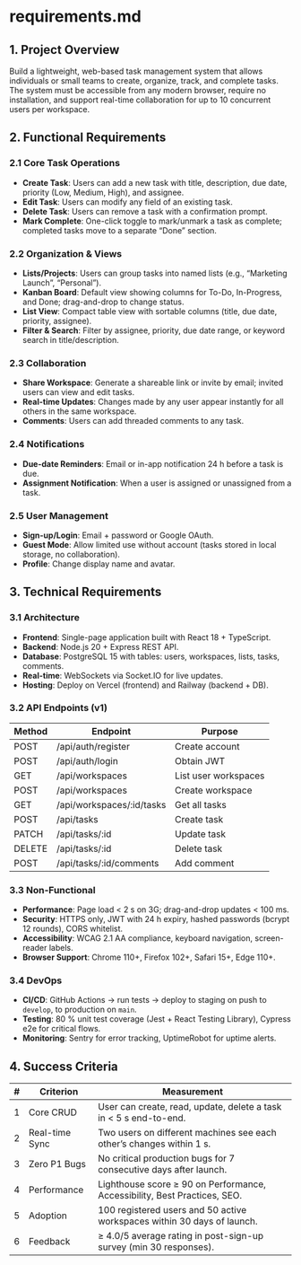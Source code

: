# requirements.md

## 1. Project Overview
Build a lightweight, web-based task management system that allows individuals or small teams to create, organize, track, and complete tasks. The system must be accessible from any modern browser, require no installation, and support real-time collaboration for up to 10 concurrent users per workspace.

## 2. Functional Requirements

### 2.1 Core Task Operations
- **Create Task**: Users can add a new task with title, description, due date, priority (Low, Medium, High), and assignee.
- **Edit Task**: Users can modify any field of an existing task.
- **Delete Task**: Users can remove a task with a confirmation prompt.
- **Mark Complete**: One-click toggle to mark/unmark a task as complete; completed tasks move to a separate “Done” section.

### 2.2 Organization & Views
- **Lists/Projects**: Users can group tasks into named lists (e.g., “Marketing Launch”, “Personal”).
- **Kanban Board**: Default view showing columns for To-Do, In-Progress, and Done; drag-and-drop to change status.
- **List View**: Compact table view with sortable columns (title, due date, priority, assignee).
- **Filter & Search**: Filter by assignee, priority, due date range, or keyword search in title/description.

### 2.3 Collaboration
- **Share Workspace**: Generate a shareable link or invite by email; invited users can view and edit tasks.
- **Real-time Updates**: Changes made by any user appear instantly for all others in the same workspace.
- **Comments**: Users can add threaded comments to any task.

### 2.4 Notifications
- **Due-date Reminders**: Email or in-app notification 24 h before a task is due.
- **Assignment Notification**: When a user is assigned or unassigned from a task.

### 2.5 User Management
- **Sign-up/Login**: Email + password or Google OAuth.
- **Guest Mode**: Allow limited use without account (tasks stored in local storage, no collaboration).
- **Profile**: Change display name and avatar.

## 3. Technical Requirements

### 3.1 Architecture
- **Frontend**: Single-page application built with React 18 + TypeScript.
- **Backend**: Node.js 20 + Express REST API.
- **Database**: PostgreSQL 15 with tables: users, workspaces, lists, tasks, comments.
- **Real-time**: WebSockets via Socket.IO for live updates.
- **Hosting**: Deploy on Vercel (frontend) and Railway (backend + DB).

### 3.2 API Endpoints (v1)
| Method | Endpoint | Purpose |
|--------|----------|---------|
| POST   | /api/auth/register | Create account |
| POST   | /api/auth/login | Obtain JWT |
| GET    | /api/workspaces | List user workspaces |
| POST   | /api/workspaces | Create workspace |
| GET    | /api/workspaces/:id/tasks | Get all tasks |
| POST   | /api/tasks | Create task |
| PATCH  | /api/tasks/:id | Update task |
| DELETE | /api/tasks/:id | Delete task |
| POST   | /api/tasks/:id/comments | Add comment |

### 3.3 Non-Functional
- **Performance**: Page load < 2 s on 3G; drag-and-drop updates < 100 ms.
- **Security**: HTTPS only, JWT with 24 h expiry, hashed passwords (bcrypt 12 rounds), CORS whitelist.
- **Accessibility**: WCAG 2.1 AA compliance, keyboard navigation, screen-reader labels.
- **Browser Support**: Chrome 110+, Firefox 102+, Safari 15+, Edge 110+.

### 3.4 DevOps
- **CI/CD**: GitHub Actions → run tests → deploy to staging on push to `develop`, to production on `main`.
- **Testing**: 80 % unit test coverage (Jest + React Testing Library), Cypress e2e for critical flows.
- **Monitoring**: Sentry for error tracking, UptimeRobot for uptime alerts.

## 4. Success Criteria

| # | Criterion | Measurement |
|---|-----------|-------------|
| 1 | Core CRUD | User can create, read, update, delete a task in < 5 s end-to-end. |
| 2 | Real-time Sync | Two users on different machines see each other’s changes within 1 s. |
| 3 | Zero P1 Bugs | No critical production bugs for 7 consecutive days after launch. |
| 4 | Performance | Lighthouse score ≥ 90 on Performance, Accessibility, Best Practices, SEO. |
| 5 | Adoption | 100 registered users and 50 active workspaces within 30 days of launch. |
| 6 | Feedback | ≥ 4.0/5 average rating in post-sign-up survey (min 30 responses). |